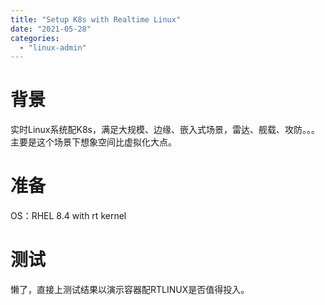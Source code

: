 ```yaml
---
title: "Setup K8s with Realtime Linux"
date: "2021-05-28"
categories: 
  - "linux-admin"
---
```


# 背景

实时Linux系统配K8s，满足大规模、边缘、嵌入式场景，雷达、舰载、攻防。。。主要是这个场景下想象空间比虚拟化大点。

# 准备

OS：RHEL 8.4 with rt kernel

# 测试

懒了，直接上测试结果以演示容器配RTLINUX是否值得投入。
